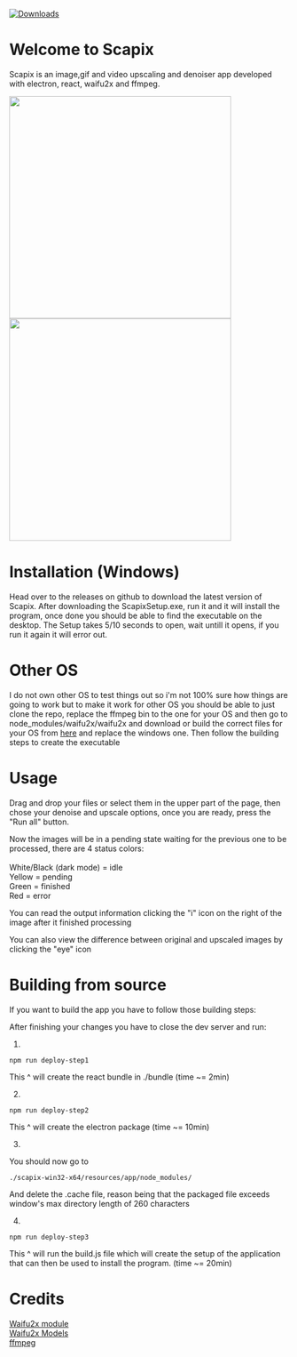 [![Downloads](https://img.shields.io/github/downloads/Specy-wot/Scapix/total.svg?style=for-the-badge)](https://github.com/Specy-wot/Scapix/releases)

# Welcome to Scapix
Scapix is an image,gif and video upscaling and denoiser app developed with electron, react, waifu2x and ffmpeg.<br>


<img src="https://cdn.discordapp.com/attachments/466748625138089994/805395009120632863/1.PNG" width=400>
<img src="https://cdn.discordapp.com/attachments/466748625138089994/805395008144277544/2.PNG" width=400>

# Installation (Windows)

Head over to the releases on github to download the latest version of Scapix.
After downloading the ScapixSetup.exe, run it and it will install the program, once done you should be able to find the executable on the desktop.
The Setup takes 5/10 seconds to open, wait untill it opens, if you run it again it will error out. 

# Other OS

I do not own other OS to test things out so i'm not 100% sure how things are going to work but to make it work for other OS you should be able to just clone the repo, replace the ffmpeg bin to the one for your OS and then go to node_modules/waifu2x/waifu2x and download or build the correct files for your OS from [here](https://github.com/DeadSix27/waifu2x-converter-cpp) and replace the windows one.
Then follow the building steps to create the executable
# Usage

Drag and drop your files or select them in the upper part of the page, then chose your denoise and upscale options, once you are ready, press the "Run all" button.

Now the images will be in a pending state waiting for the previous one to be processed, there are 4 status colors: <br> <br>
White/Black (dark mode) = idle <br>
Yellow = pending <br>
Green = finished <br>
Red = error <br>

You can read the output information clicking the "i" icon on the right of the image after it finished processing

You can also view the difference between original and upscaled images by clicking the "eye" icon

# Building from source

If you want to build the app you have to follow those building steps:

After finishing your changes you have to close the dev server and run:

1)
```
npm run deploy-step1
```
This ^ will create the react bundle in ./bundle (time ~= 2min)

2)
```
npm run deploy-step2
```
This ^ will create the electron package (time ~= 10min)

3)
You should now go to
```
./scapix-win32-x64/resources/app/node_modules/
```
And delete the .cache file, reason being that the packaged file exceeds window's max directory length of 260 characters

4)
```
npm run deploy-step3
```
This ^ will run the build.js file which will create the setup of the application that can then be used to install the program. (time ~= 20min)


# Credits 

[Waifu2x module](https://github.com/Tenpi/waifu2x) <br>
[Waifu2x Models](https://github.com/nagadomi/waifu2x) <br>
[ffmpeg](https://github.com/FFmpeg/FFmpeg) <br> 
